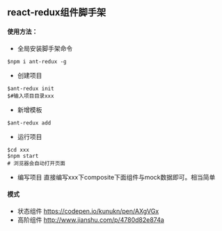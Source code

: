 ## react-redux组件脚手架

#### 使用方法：
+ 全局安装脚手架命令
```
$npm i ant-redux -g
```
+ 创建项目
```
$ant-redux init
$#输入项目目录xxx
```

+ 新增模板
```
$ant-redux add
```

+ 运行项目
```
$cd xxx
$npm start
# 浏览器会自动打开页面
```

+ 编写项目
直接编写xxx下composite下面组件与mock数据即可。相当简单

#### 模式
+ 状态组件
https://codepen.io/kunukn/pen/AXgVGx
+ 高阶组件
http://www.jianshu.com/p/4780d82e874a